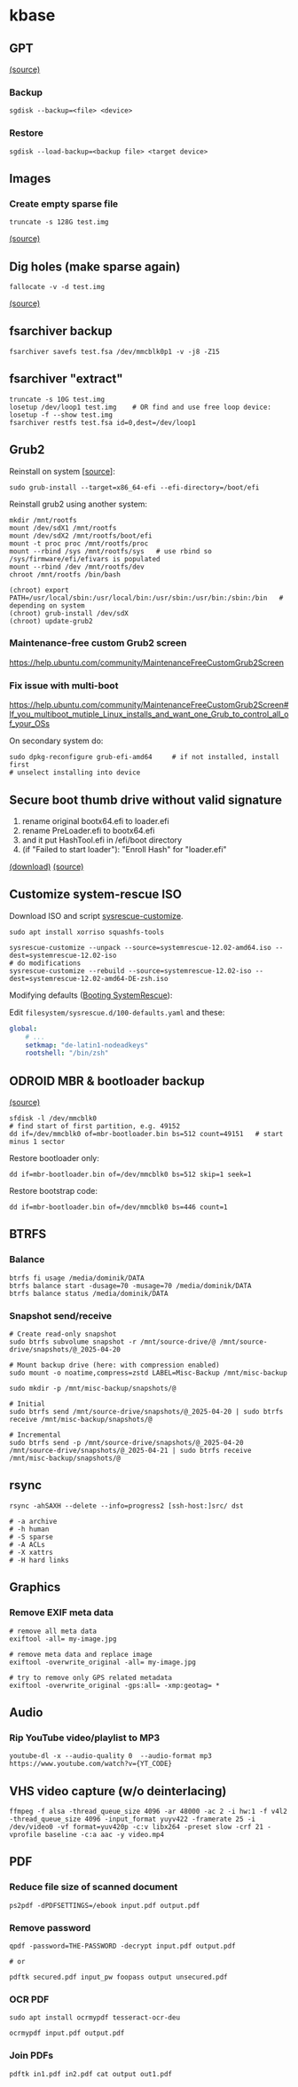 # kbase

## GPT

[(source)](https://www.dedoimedo.com/computers/gpt-disk-backup-partition-table.html)

### Backup

```shell
sgdisk --backup=<file> <device>
```

### Restore

```shell
sgdisk --load-backup=<backup file> <target device>
```

## Images

### Create empty sparse file

```shell
truncate -s 128G test.img
```

[(source)](https://www.systutorials.com/handling-sparse-files-on-linux/)

## Dig holes (make sparse again)

```shell
fallocate -v -d test.img
```

[(source)](https://www.systutorials.com/handling-sparse-files-on-linux/#comment-170695)


## fsarchiver backup

```shell
fsarchiver savefs test.fsa /dev/mmcblk0p1 -v -j8 -Z15
```

## fsarchiver "extract"

```shell
truncate -s 10G test.img
losetup /dev/loop1 test.img    # OR find and use free loop device: losetup -f --show test.img
fsarchiver restfs test.fsa id=0,dest=/dev/loop1
```


## Grub2

Reinstall on system [[source](https://superuser.com/questions/376470/how-to-reinstall-grub2-efi#comment1546454_721045)]:

```shell
sudo grub-install --target=x86_64-efi --efi-directory=/boot/efi
```

Reinstall grub2 using another system:

```shell
mkdir /mnt/rootfs
mount /dev/sdX1 /mnt/rootfs
mount /dev/sdX2 /mnt/rootfs/boot/efi
mount -t proc proc /mnt/rootfs/proc
mount --rbind /sys /mnt/rootfs/sys   # use rbind so /sys/firmware/efi/efivars is populated
mount --rbind /dev /mnt/rootfs/dev
chroot /mnt/rootfs /bin/bash

(chroot) export PATH=/usr/local/sbin:/usr/local/bin:/usr/sbin:/usr/bin:/sbin:/bin   # depending on system
(chroot) grub-install /dev/sdX
(chroot) update-grub2
```

### Maintenance-free custom Grub2 screen

https://help.ubuntu.com/community/MaintenanceFreeCustomGrub2Screen

### Fix issue with multi-boot

https://help.ubuntu.com/community/MaintenanceFreeCustomGrub2Screen#If_you_multiboot_mutiple_Linux_installs_and_want_one_Grub_to_control_all_of_your_OSs

On secondary system do:

```shell
sudo dpkg-reconfigure grub-efi-amd64     # if not installed, install first
# unselect installing into device
```

## Secure boot thumb drive without valid signature

  1. rename original bootx64.efi to loader.efi
  2. rename PreLoader.efi to bootx64.efi
  3. and it put HashTool.efi in /efi/boot directory
  4. (if "Failed to start loader"): "Enroll Hash" for "loader.efi"

[(download)](https://blog.hansenpartnership.com/linux-foundation-secure-boot-system-released/)
[(source)](https://gitlab.com/systemrescue/systemrescue-sources/-/issues/50)

## Customize system-rescue ISO

Download ISO and script [sysrescue-customize](https://www.system-rescue.org/scripts/sysrescue-customize/).

```shell
sudo apt install xorriso squashfs-tools

sysrescue-customize --unpack --source=systemrescue-12.02-amd64.iso --dest=systemrescue-12.02-iso
# do modifications
sysrescue-customize --rebuild --source=systemrescue-12.02-iso --dest=systemrescue-12.02-amd64-DE-zsh.iso
```

Modifying defaults ([Booting SystemRescue](https://www.system-rescue.org/manual/Booting_SystemRescue/)):

Edit `filesystem/sysrescue.d/100-defaults.yaml` and these:

```yaml
global:
    # ...
    setkmap: "de-latin1-nodeadkeys"
    rootshell: "/bin/zsh"
```

## ODROID MBR & bootloader backup

[(source)](https://forum.odroid.com/viewtopic.php?t=22930)


```shell
sfdisk -l /dev/mmcblk0
# find start of first partition, e.g. 49152
dd if=/dev/mmcblk0 of=mbr-bootloader.bin bs=512 count=49151   # start minus 1 sector
```

Restore bootloader only:

```shell
dd if=mbr-bootloader.bin of=/dev/mmcblk0 bs=512 skip=1 seek=1
```

Restore bootstrap code:

```shell
dd if=mbr-bootloader.bin of=/dev/mmcblk0 bs=446 count=1
```


## BTRFS


### Balance

```shell
btrfs fi usage /media/dominik/DATA
btrfs balance start -dusage=70 -musage=70 /media/dominik/DATA
btrfs balance status /media/dominik/DATA
```

### Snapshot send/receive

```shell
# Create read-only snapshot
sudo btrfs subvolume snapshot -r /mnt/source-drive/@ /mnt/source-drive/snapshots/@_2025-04-20

# Mount backup drive (here: with compression enabled)
sudo mount -o noatime,compress=zstd LABEL=Misc-Backup /mnt/misc-backup

sudo mkdir -p /mnt/misc-backup/snapshots/@

# Initial
sudo btrfs send /mnt/source-drive/snapshots/@_2025-04-20 | sudo btrfs receive /mnt/misc-backup/snapshots/@

# Incremental
sudo btrfs send -p /mnt/source-drive/snapshots/@_2025-04-20 /mnt/source-drive/snapshots/@_2025-04-21 | sudo btrfs receive /mnt/misc-backup/snapshots/@
```

## rsync

```shell
rsync -ahSAXH --delete --info=progress2 [ssh-host:]src/ dst

# -a archive
# -h human
# -S sparse
# -A ACLs
# -X xattrs
# -H hard links
```

## Graphics

### Remove EXIF meta data

```shell
# remove all meta data
exiftool -all= my-image.jpg

# remove meta data and replace image
exiftool -overwrite_original -all= my-image.jpg

# try to remove only GPS related metadata
exiftool -overwrite_original -gps:all= -xmp:geotag= *
```


## Audio

### Rip YouTube video/playlist to MP3

```
youtube-dl -x --audio-quality 0  --audio-format mp3 https://www.youtube.com/watch?v={YT_CODE}
```

## VHS video capture (w/o deinterlacing)

```shell
ffmpeg -f alsa -thread_queue_size 4096 -ar 48000 -ac 2 -i hw:1 -f v4l2 -thread_queue_size 4096 -input_format yuyv422 -framerate 25 -i /dev/video0 -vf format=yuv420p -c:v libx264 -preset slow -crf 21 -vprofile baseline -c:a aac -y video.mp4
```

## PDF

### Reduce file size of scanned document

```shell
ps2pdf -dPDFSETTINGS=/ebook input.pdf output.pdf
```

### Remove password

```shell
qpdf -password=THE-PASSWORD -decrypt input.pdf output.pdf

# or

pdftk secured.pdf input_pw foopass output unsecured.pdf
```

### OCR PDF

``` shell
sudo apt install ocrmypdf tesseract-ocr-deu

ocrmypdf input.pdf output.pdf
```

### Join PDFs

```shell
pdftk in1.pdf in2.pdf cat output out1.pdf
```

